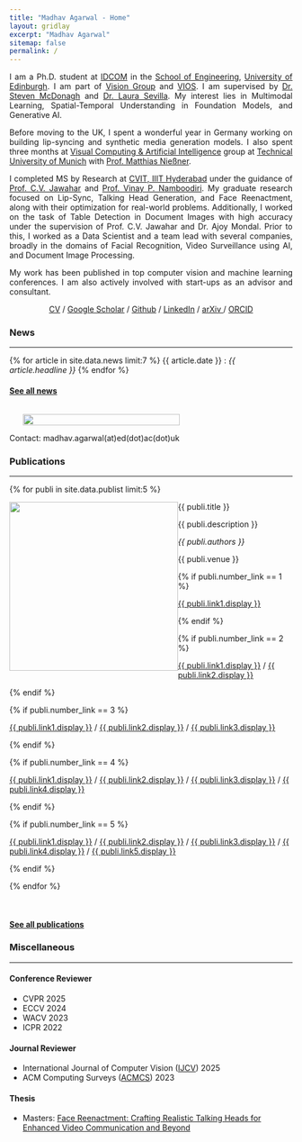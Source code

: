 ```yaml
---
title: "Madhav Agarwal - Home"
layout: gridlay
excerpt: "Madhav Agarwal"
sitemap: false
permalink: /
---
```


<div class="container-fluid">

<div class="row">

<div class="col-sm-8">

<div style="text-align: justify">
I am a Ph.D. student at <a href="https://www.eng.ed.ac.uk/research/institutes/idcom/" target="_blank">IDCOM</a>
in the <a href="https://www.eng.ed.ac.uk/" target="_blank">School of Engineering</a>, 
<a href="https://www.ed.ac.uk/" target="_blank">University of Edinburgh</a>. I am part of <a href="https://groups.inf.ed.ac.uk/vision/index.html" target="_blank">Vision Group</a> and <a href="https://vios.science/" target="_blank">VIOS</a>.
I am supervised by <a href="https://smcdonagh.github.io/" target="_blank">Dr. Steven McDonagh</a> and 
<a href="https://laurasevilla.me/" target="_blank">Dr. Laura Sevilla</a>. 
My interest lies in Multimodal Learning, Spatial-Temporal Understanding in Foundation Models, and Generative AI.

Before moving to the UK, I spent a wonderful year in Germany working on building lip-syncing and synthetic media generation models. 
I also spent three months at <a href="https://niessnerlab.org/" target="_blank">Visual Computing & Artificial Intelligence</a> group at <a href="https://www.tum.de" target="_blank">Technical University of Munich</a>
with <a href="https://niessnerlab.org/members/matthias_niessner/profile.html"
target="_blank">Prof. Matthias Nießner</a>.

I completed MS by Research at <a href="http://cvit.iiit.ac.in/" target="_blank">CVIT, IIIT Hyderabad</a> under the guidance of <a href="https://faculty.iiit.ac.in/~jawahar/index.html" target="_blank">Prof. C.V. Jawahar</a> and <a href="https://vinaypn.github.io/" target="_blank">Prof. Vinay P. Namboodiri</a>.  My graduate research focused on Lip-Sync, Talking Head Generation, and Face Reenactment, along with their optimization for real-world problems. 
Additionally, I worked on the task of Table Detection in Document Images with high accuracy under the supervision of Prof. C.V. Jawahar and Dr. Ajoy Mondal. 
Prior to this, I worked as a Data Scientist and a team lead with several companies, broadly in the domains of Facial Recognition, Video Surveillance using AI, and Document Image Processing.
</div>

<div style="text-align: justify">
My work has been published in top computer vision and machine learning conferences. 
I am also actively involved with start-ups as an advisor and consultant.
</div>


<!-- <div style="text-align: justify">
Contact: madhav <coda>[dot] agarwal
                <coda>[at] ed
			          <coda>[dot] ac
			    	    <coda>[dot] uk
				        </coda>
			          </coda>
                </coda>
		            </coda>
</div> -->


<p align="center">
  <a href="./docs/MadhavAgarwalCV.pdf">CV</a> /
  <a href="https://scholar.google.com/citations?user=t8VdoRYAAAAJ&hl=en">Google Scholar</a> /
  <a href="https://github.com/mdv3101">Github</a> /
  <a href="https://www.linkedin.com/in/madhav3101/">LinkedIn</a> /
  <a href="https://arxiv.org/a/agarwal_m_1"> arXiv </a> /
  <a href="https://orcid.org/0000-0001-8267-1024">ORCID</a>
</p>

### News
****
{% for article in site.data.news limit:7 %}
{{ article.date }} :
<em>{{ article.headline }}</em>
{% endfor %}
#### <a href="{{ site.url }}{{ site.baseurl }}/allnews.html">See all news</a>

</div>

<div class="col-sm-4" style="display:table-cell; vertical-align:left; text-align:left">

  <ul style="overflow: hidden">
  <img src="{{ site.url }}{{ site.baseurl }}/images/profile_pic.jpg" class="img-responsive" width="100%" />
  </ul>

  <!-- <br clear="all" /> -->
<div style="text-align: right">
Contact: madhav.agarwal(at)ed(dot)ac(dot)uk
</div>

</div>

</div>
</div>

<div class="col-sm-12">

### Publications
****

{% for publi in site.data.publist limit:5 %}

<div class="col-sm-11 clearfix">
 <div class="well">
 <pubtit>{{ publi.title }}</pubtit>

 <img src="{{ site.url }}{{ site.baseurl }}/images/pubpic/{{ publi.image }}" class="img-responsive" width="300px" style="float: left" />

<div style="text-align: justify">
 <p>{{ publi.description }}</p>
</div>

<div style="text-align: justify">
 <p><em>{{ publi.authors }}</em></p>
</div>

 <p>{{ publi.venue }}</p>

 {% if publi.number_link == 1 %}
 <p><a href="{{ publi.link1.url }}">{{ publi.link1.display }}</a></p>
 {% endif %}

 {% if publi.number_link == 2 %}
 <p><a href="{{ publi.link1.url }}">{{ publi.link1.display }}</a>
 /
 <a href="{{ publi.link2.url }}">{{ publi.link2.display }}</a></p>
 {% endif %}

 {% if publi.number_link == 3 %}
 <p><a href="{{ publi.link1.url }}">{{ publi.link1.display }}</a>
 /
 <a href="{{ publi.link2.url }}">{{ publi.link2.display }}</a>
 /
 <a href="{{ publi.link3.url }}">{{ publi.link3.display }}</a></p>
 {% endif %}

 {% if publi.number_link == 4 %}
 <p><a href="{{ publi.link1.url }}">{{ publi.link1.display }}</a>
 /
 <a href="{{ publi.link2.url }}">{{ publi.link2.display }}</a>
 /
 <a href="{{ publi.link3.url }}">{{ publi.link3.display }}</a>
 /
 <a href="{{ publi.link4.url }}">{{ publi.link4.display }}</a></p>
 {% endif %}

 {% if publi.number_link == 5 %}
 <p><a href="{{ publi.link1.url }}">{{ publi.link1.display }}</a>
 /
 <a href="{{ publi.link2.url }}">{{ publi.link2.display }}</a>
 /
 <a href="{{ publi.link3.url }}">{{ publi.link3.display }}</a>
 /
 <a href="{{ publi.link4.url }}">{{ publi.link4.display }}</a>
 /
 <a href="{{ publi.link5.url }}">{{ publi.link5.display }}</a></p>
 {% endif %}

 </div>
</div>

{% endfor %}

<br clear="all"/>

#### <a href="{{ site.url }}{{ site.baseurl }}/publications">See all publications</a>

</div>

<div class="col-sm-12">

### Miscellaneous
****


#### Conference Reviewer

* CVPR 2025
* ECCV 2024
* WACV 2023
* ICPR 2022

#### Journal Reviewer


* International Journal of Computer Vision ([IJCV](https://link.springer.com/journal/11263)) 2025
* ACM Computing Surveys ([ACMCS](https://dl.acm.org/journal/csur)) 2023



#### Thesis

* Masters: <a href="https://web2py.iiit.ac.in/research_centres/publications/view_publication/mastersthesis/1265" target="_blank">Face Reenactment: Crafting Realistic Talking Heads for Enhanced Video Communication and Beyond</a>

<p> &nbsp; </p>



</div>
